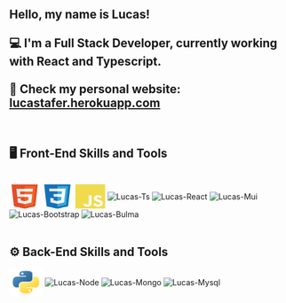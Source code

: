 <h2> 
  Hello, my name is Lucas!
  <br>
  <br>
  💻 I'm a Full Stack Developer, currently working with React and Typescript.
  <br>
  <br>
  🎨 Check my personal website: <a target="_blank" href="https://lucastafer.herokuapp.com/">lucastafer.herokuapp.com</a>
</h2>

<br>

<h2>🖥️ Front-End Skills and Tools</h2>
<div style="display: inline_block">
  <br>
  <img align="center" alt="Lucas-HTML" height="45" width="55" src="https://raw.githubusercontent.com/devicons/devicon/master/icons/html5/html5-original.svg">
  <img align="center" alt="Lucas-CSS" height="45" width="55" src="https://raw.githubusercontent.com/devicons/devicon/master/icons/css3/css3-original.svg">
  <img align="center" alt="Lucas-Js" height="45" width="55" src="https://raw.githubusercontent.com/devicons/devicon/master/icons/javascript/javascript-plain.svg">
  <img align="center" alt="Lucas-Ts" height="45" width="55" src="https://cdn.jsdelivr.net/gh/devicons/devicon/icons/typescript/typescript-original.svg" />
  <img align="center" alt="Lucas-React" height="45" width="55" src="https://cdn.jsdelivr.net/gh/devicons/devicon/icons/react/react-original.svg">
  <img align="center" alt="Lucas-Mui" height="45" width="55" src="https://cdn.jsdelivr.net/gh/devicons/devicon/icons/materialui/materialui-original.svg" />        
  <img align="center" alt="Lucas-Bootstrap" height="45" width="55" src="https://cdn.jsdelivr.net/gh/devicons/devicon/icons/bootstrap/bootstrap-original.svg"/>
  <img align="center" alt="Lucas-Bulma" height="40" width="50" src="https://cdn.jsdelivr.net/gh/devicons/devicon/icons/bulma/bulma-plain.svg">
</div>
  
<br>
  
<h2>⚙️ Back-End Skills and Tools</h2>
<div style="display: inline_block">
  <img align="center" alt="Lucas-Python" height="50" width="60" src="https://raw.githubusercontent.com/devicons/devicon/master/icons/python/python-original.svg">
  <img align="center" alt="Lucas-Node" height="80" width="120" src="https://cdn.jsdelivr.net/gh/devicons/devicon/icons/nodejs/nodejs-original-wordmark.svg" />
  <img align="center" alt="Lucas-Mongo" height="60" width="70" src="https://cdn.jsdelivr.net/gh/devicons/devicon/icons/mongodb/mongodb-plain-wordmark.svg" />
  <img align="center" alt="Lucas-Mysql" height="80" width="120" src="https://cdn.jsdelivr.net/gh/devicons/devicon/icons/mysql/mysql-original-wordmark.svg" />

</div>
